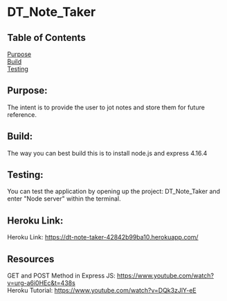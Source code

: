 # DT_Note_Taker

## Table of Contents

[Purpose](#Purpose) <br>
[Build](#Build) <br>
[Testing](#Testing) <br>

## Purpose:

The intent is to provide the user to jot notes and store them for future reference.

## Build:

The way you can best build this is to install node.js and express 4.16.4

## Testing:

You can test the application by opening up the project: DT_Note_Taker and enter "Node server" within the terminal.

## Heroku Link:

Heroku Link: https://dt-note-taker-42842b99ba10.herokuapp.com/

## Resources

GET and POST Method in Express JS: https://www.youtube.com/watch?v=urg-a6i0HEc&t=438s <br>
Heroku Tutorial: https://www.youtube.com/watch?v=DQk3zJlY-eE <br>

